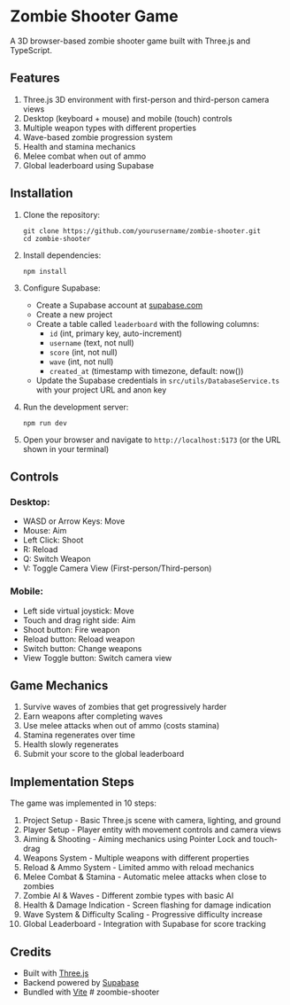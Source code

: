 # Zombie Shooter Game

A 3D browser-based zombie shooter game built with Three.js and TypeScript.

## Features

1. Three.js 3D environment with first-person and third-person camera views
2. Desktop (keyboard + mouse) and mobile (touch) controls
3. Multiple weapon types with different properties
4. Wave-based zombie progression system
5. Health and stamina mechanics
6. Melee combat when out of ammo
7. Global leaderboard using Supabase

## Installation

1. Clone the repository:
   ```
   git clone https://github.com/yourusername/zombie-shooter.git
   cd zombie-shooter
   ```

2. Install dependencies:
   ```
   npm install
   ```

3. Configure Supabase:
   - Create a Supabase account at [supabase.com](https://supabase.com)
   - Create a new project
   - Create a table called `leaderboard` with the following columns:
     - `id` (int, primary key, auto-increment)
     - `username` (text, not null)
     - `score` (int, not null)
     - `wave` (int, not null)
     - `created_at` (timestamp with timezone, default: now())
   - Update the Supabase credentials in `src/utils/DatabaseService.ts` with your project URL and anon key

4. Run the development server:
   ```
   npm run dev
   ```

5. Open your browser and navigate to `http://localhost:5173` (or the URL shown in your terminal)

## Controls

### Desktop:
- WASD or Arrow Keys: Move
- Mouse: Aim
- Left Click: Shoot
- R: Reload
- Q: Switch Weapon
- V: Toggle Camera View (First-person/Third-person)

### Mobile:
- Left side virtual joystick: Move
- Touch and drag right side: Aim
- Shoot button: Fire weapon
- Reload button: Reload weapon
- Switch button: Change weapons
- View Toggle button: Switch camera view

## Game Mechanics

1. Survive waves of zombies that get progressively harder
2. Earn weapons after completing waves
3. Use melee attacks when out of ammo (costs stamina)
4. Stamina regenerates over time
5. Health slowly regenerates
6. Submit your score to the global leaderboard

## Implementation Steps

The game was implemented in 10 steps:

1. Project Setup - Basic Three.js scene with camera, lighting, and ground
2. Player Setup - Player entity with movement controls and camera views
3. Aiming & Shooting - Aiming mechanics using Pointer Lock and touch-drag
4. Weapons System - Multiple weapons with different properties
5. Reload & Ammo System - Limited ammo with reload mechanics
6. Melee Combat & Stamina - Automatic melee attacks when close to zombies
7. Zombie AI & Waves - Different zombie types with basic AI
8. Health & Damage Indication - Screen flashing for damage indication
9. Wave System & Difficulty Scaling - Progressive difficulty increase
10. Global Leaderboard - Integration with Supabase for score tracking

## Credits

- Built with [Three.js](https://threejs.org)
- Backend powered by [Supabase](https://supabase.com)
- Bundled with [Vite](https://vitejs.dev) # zoombie-shooter
